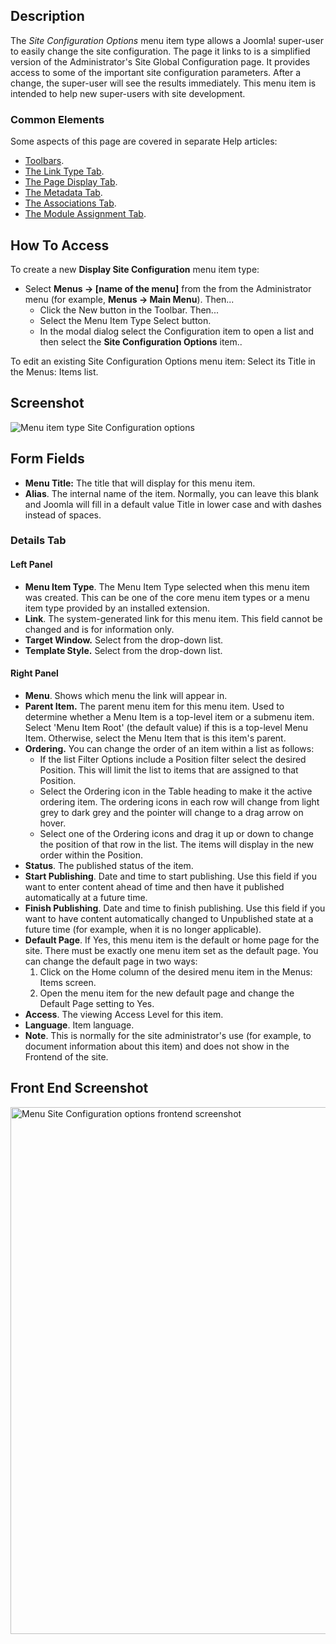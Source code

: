 <!-- Filename: Help4.x:Menu_Item:_Site_Configuration_Options / Display title: Site Configuration Options -->

## Description

The *Site Configuration Options* menu item type allows a Joomla!
super-user to easily change the site configuration. The page it links to
is a simplified version of the Administrator's Site Global Configuration
page. It provides access to some of the important site configuration
parameters. After a change, the super-user will see the results
immediately. This menu item is intended to help new super-users with
site development.

### Common Elements

Some aspects of this page are covered in separate Help articles:

* [Toolbars](jdocmanual?article=help/common-elements/toolbars).
* [The Link Type Tab](jdocmanual?article=help/menu-items-common/menu-item-link-type).
* [The Page Display Tab](jdocmanual?article=help/menu-items-common/menu-item-page-display).
* [The Metadata Tab](jdocmanual?article=help/menu-items-common/menu-item-metadata).
* [The Associations Tab](jdocmanual?article=help/common-elements/edit-associations).
* [The Module Assignment Tab](jdocmanual?article=help/menu-items-common/menu-item-module-assignment).

## How To Access

To create a new **Display Site Configuration** menu item type:

- Select **Menus → \[name of the menu\]** from the from the
  Administrator menu (for example, **Menus → Main Menu**). Then...
  - Click the New button in the Toolbar. Then...
  - Select the Menu Item Type Select button.
  - In the modal dialog select the Configuration item to open a
    list and then select the **Site Configuration Options** item..

To edit an existing Site Configuration Options menu item: Select its
Title in the Menus: Items list.

## Screenshot

![Menu item type Site Configuration options](../../../en/images/menu-items/configuration-site-configuration-options-details.png)

## Form Fields

- **Menu Title:** The title that will display for this menu item.
- **Alias**. The internal name of the item. Normally, you can leave this
  blank and Joomla will fill in a default value Title in lower case and
  with dashes instead of spaces.

### Details Tab

#### Left Panel

- **Menu Item Type**. The Menu Item Type selected when this menu item
  was created. This can be one of the core menu item types or a menu
  item type provided by an installed extension.
- **Link**. The system-generated link for this menu item. This field
  cannot be changed and is for information only.
- **Target Window.** Select from the drop-down list.
- **Template Style.** Select from the drop-down list.

#### Right Panel

- **Menu**. Shows which menu the link will appear in.
- **Parent Item.** The parent menu item for this menu item. Used to
  determine whether a Menu Item is a top-level item or a submenu item.
  Select 'Menu Item Root' (the default value) if this is a top-level
  Menu Item. Otherwise, select the Menu Item that is this item's parent.
- **Ordering.** You can change the order of an item within a list as
  follows:
  - If the list Filter Options include a Position filter select the
    desired Position. This will limit the list to items that are
    assigned to that Position.
  - Select the Ordering icon <i class="fa-solid fa-sort"></i> in the Table
    heading to make it the active ordering item. The ordering icons in
    each row will change from light grey to dark grey and the pointer
    will change to a drag arrow on hover.
  - Select one of the Ordering icons <span class="icon-ellipsis-v"></i> and
    drag it up or down to change the position of that row in the list.
    The items will display in the new order within the Position.
- **Status**. The published status of the item.
- **Start Publishing**. Date and time to start publishing. Use this
  field if you want to enter content ahead of time and then have it
  published automatically at a future time.
- **Finish Publishing**. Date and time to finish publishing. Use this
  field if you want to have content automatically changed to Unpublished
  state at a future time (for example, when it is no longer applicable).
- **Default Page**. If Yes, this menu item is the default or home page
  for the site. There must be exactly one menu item set as the default
  page. You can change the default page in two ways:
  1.  Click on the Home column of the desired menu item in the Menus: Items
      screen.
  2.  Open the menu item for the new default page and change the Default
      Page setting to Yes.
- **Access**. The viewing Access  Level   for this item.
- **Language**. Item language.
- **Note**. This is normally for the site administrator's use (for
  example, to document information about this item) and does not show in
  the Frontend of the site.

## Front End Screenshot

<img
src="https://docs.joomla.org/images/1/16/Help-4x-Menus-Menu-Display_Configuration-front-end-screenshot-en.png"
decoding="async" data-file-width="588" data-file-height="843"
width="588" height="843"
alt="Menu Site Configuration options frontend screenshot" />
